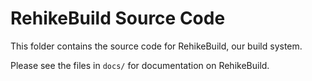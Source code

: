 # RehikeBuild Source Code

This folder contains the source code for RehikeBuild, our build system.

Please see the files in `docs/` for documentation on RehikeBuild.